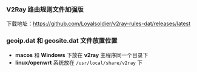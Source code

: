 ### V2Ray 路由规则文件加强版

下载地址：https://github.com/Loyalsoldier/v2ray-rules-dat/releases/latest

### **geoip.dat** 和 **geosite.dat** 文件放置位置

- **macos** 和 **Windows** 下放在 **v2ray** 主程序同一个目录下
- **linux/openwrt** 系统放在 `/usr/local/share/v2ray` 下
